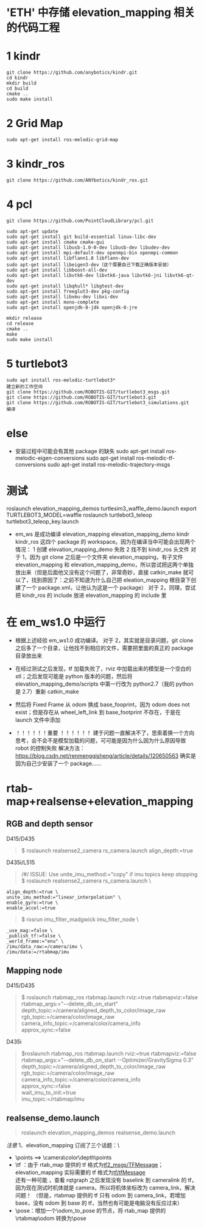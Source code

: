 # 'ETH' 中存储 elevation_mapping 相关的代码工程

# 1 kindr

    git clone https://github.com/anybotics/kindr.git
    cd kindr
    mkdir build
    cd build
    cmake ..
    sudo make install

# 2 Grid Map

    sudo apt-get install ros-melodic-grid-map

# 3 kindr_ros

    git clone https://github.com/ANYbotics/kindr_ros.git

# 4 pcl

    git clone https://github.com/PointCloudLibrary/pcl.git

    sudo apt-get update
    sudo apt-get install git build-essential linux-libc-dev
    sudo apt-get install cmake cmake-gui
    sudo apt-get install libusb-1.0-0-dev libusb-dev libudev-dev
    sudo apt-get install mpi-default-dev openmpi-bin openmpi-common
    sudo apt-get install libflann1.8 libflann-dev
    sudo apt-get install libeigen3-dev（这个需要自己下载正确版本安装）
    sudo apt-get install libboost-all-dev
    sudo apt-get install libvtk6-dev libvtk6-java libvtk6-jni libvtk6-qt-dev
    sudo apt-get install libqhull* libgtest-dev
    sudo apt-get install freeglut3-dev pkg-config
    sudo apt-get install libxmu-dev libxi-dev
    sudo apt-get install mono-complete
    sudo apt-get install openjdk-8-jdk openjdk-8-jre

    mkdir release
    cd release
    cmake ..
    make
    sudo make install

# 5 turtlebot3

    sudo apt install ros-melodic-turtlebot3*
    建立新的工作空间
    git clone https://github.com/ROBOTIS-GIT/turtlebot3_msgs.git
    git clone https://github.com/ROBOTIS-GIT/turtlebot3.git
    git clone https://github.com/ROBOTIS-GIT/turtlebot3_simulations.git
    编译

# else

- 安装过程中可能会有其他 package 的缺失
  sudo apt-get install ros-melodic-eigen-conversions
  sudo apt-get install ros-melodic-tf-conversions
  sudo apt-get install ros-melodic-trajectory-msgs

# 测试

roslaunch elevation_mapping_demos turtlesim3_waffle_demo.launch
export TURTLEBOT3_MODEL=waffle
roslaunch turtlebot3_teleop turtlebot3_teleop_key.launch

- em_ws 是成功编译 elevation_mapping elevation_mapping_demo kindr kindr_ros 这四个 package 的 workspace。因为在编译当中可能会出现两个情况：
  1 创建 elevation_mapping_demo 失败
  2 找不到 kindr_ros 头文件
  对于 1，因为 git clone 之后是一个文件夹 elevation_mapping，有子文件 elevation_mapping 和 elevation_mapping_demo，所以尝试把这两个单独放出来（但是后面他又没有这个问题了，非常奇妙，直接 catkin_make 就可以了，找到原因了：之前不知道为什么自己把 eleation_mapping 根目录下创建了一个 package.xml，让他认为这是一个 package）
  对于 2，同理，尝试把 kindr_ros 的 include 放进 elevation_mapping 的 include 里

# 在 em_ws1.0 中运行

- 根据上述经验 em_ws1.0 成功编译。
  对于 2，其实就是目录问题，git clone 之后多了一个目录，让他找不到相应的文件，需要把里面的真正的 package 目录放出来

- 在经过测试之后发现，tf 加载失败了，rviz 中加载出来的模型是一个空白的 stl；之后发现可能是 python 版本的问题，然后将 elevation_mapping_demo/scripts 中第一行改为 python2.7（我的 python 是 2.7）重新 catkin_make

- 然后将 Fixed Frame 从 odom 换成 base_fooprint，因为 odom does not exist；但是存在从 wheel_left_link 到 base_footprint 不存在，于是在 launch 文件中添加<node name="joint_state_publisher" pkg="joint_state_publisher" type="joint_state_publisher" ></node>

- ！！！！！！重要 ！！！！！！ 建于问题一直解决不了，思索着换一个方向思考，会不会不是模型加载的问题，可可能是因为什么因为什么原因导致 robot 的控制失败
  解决方法：https://blog.csdn.net/renmengqisheng/article/details/120650563
  确实是因为自己少安装了一个 package……

# rtab-map+realsense+elevation_mapping

## RGB and depth sensor

D415/D435

> $ roslaunch realsense2_camera rs_camera.launch align_depth:=true

D435i/L515

> /#/ ISSUE: Use unite_imu_method:="copy" if imu topics keep stopping
> $ roslaunch realsense2_camera rs_camera.launch \

    align_depth:=true \
    unite_imu_method:="linear_interpolation" \
    enable_gyro:=true \
    enable_accel:=true

> $ rosrun imu_filter_madgwick imu_filter_node \

    _use_mag:=false \
    _publish_tf:=false \
    _world_frame:="enu" \
    /imu/data_raw:=/camera/imu \
    /imu/data:=/rtabmap/imu

## Mapping node

D415/D435

> $ roslaunch rtabmap_ros rtabmap.launch rviz:=true rtabmapviz:=false\
    rtabmap_args:="--delete_db_on_start" \
    depth_topic:=/camera/aligned_depth_to_color/image_raw \
    rgb_topic:=/camera/color/image_raw \
    camera_info_topic:=/camera/color/camera_info \
    approx_sync:=false

D435i

> $roslaunch rtabmap_ros rtabmap.launch rviz:=true rtabmapviz:=false\
    rtabmap_args:="--delete_db_on_start --Optimizer/GravitySigma 0.3" \
    depth_topic:=/camera/aligned_depth_to_color/image_raw \
    rgb_topic:=/camera/color/image_raw \
    camera_info_topic:=/camera/color/camera_info \
    approx_sync:=false \
    wait_imu_to_init:=true \
    imu_topic:=/rtabmap/imu

## realsense_demo.launch

> roslaunch elevation_mapping_demos realsense_demo.launch

_注意_
1、elevation_mapping 订阅了三个话题：\

- \points ==> \camera\color\depth\points
- \tf ：由于 rtab_map 提供的 tf 格式为[tf2_msgs/TFMessage](http://docs.ros.org/en/api/tf2_msgs/html/msg/TFMessage.html)；elevation_mapping 实际需要的 tf 格式为[tf/tfMessage](http://docs.ros.org/en/api/tf/html/msg/tfMessage.html) \
  还有一种可能 ，查看 rqtgraph 之后发现没有 baselink 到 cameralink 的 tf， 因为现在测试时机体就是 camera，所以将机体坐标改为 camera_link，解决问题！
  （但是，rtabmap 提供的 tf 只有 odom 到 camera_link，若增加 base，没有 odom 到 base 的 tf，当然也有可能是电脑没有反应过来）
- \pose：增加一个\odom_to_pose 的节点，将 rtab_map 提供的\rtabmap\odom 转换为\pose
